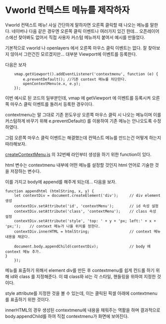 # Vworld 컨텍스트 메뉴를 제작하자

Vworld 컨텍스트 메뉴! 사실 간단하게 말하자면 오른쪽 클릭할 때 나오는 메뉴를 말한다.
네이버나 다음 같은 경우엔 오른쪽 클릭 이벤트나 여러가지 있긴 한데... 오픈레이어스에선 찾아봐도 없어서 직접 사용자 커스텀 메뉴까지 붙여서 예시를 만들었다.

기본적으로 vworld 나 openlayers 에서 오른쪽 마우스 클릭 이벤트는 없다. 잘 찾아보지 않아서 그런건진 모르겠지만... 대부분 Viewport에 이벤트를 등록한다.

다음은 보자

```{.js}
    vmap.getViewport().addEventListener('contextmenu', function (e) {
        e.preventDefault(); //기존 context 메뉴를 차단한다.
        openContextMenu(e.x, e.y);
    });
```

이번 예시로 된 코드의 일부분인데, vmap 에 getViewport 에 이벤트를 등록시켜 오른쪽 마우스 클릭 이벤트를 돌려서 등록한 경우이다.

contextmenu는 말 그대로 기존 윈도우상 오른쪽 마우스 클릭 시 나오는 메뉴이며 이를 커스텀하게 바꾸기 위해 e.preventDefault() 를 이용하여 기존 메뉴는 안나오도록 수정하였다.

그럼 오른쪽 마우스 클릭 이벤트는 해결했는데 컨텍스트 메뉴를 만드는건 어떻게 하는지 따라해보자.

[createContextMenu.js](https://github.com/IngIeoAndSpare/Vworld_example/blob/master/addContextMenu/createContextMenu.js) 의 32번째 라인부터 생성을 하기 위한 function이 있다.

html 변수는 contextmenu 내부에 어떤 메뉴를 설정할 것인지 html 언어로 기술한 것을 저장하는 변수다.

이를 가지고 body에 append를 해주게 되는데... 다음을 보자.
```{.js}
function appendhtml (htmlString, x, y) {
    let contextDiv = document.createElement('div');     // div element 생성
    contextDiv.setAttribute('id', 'contextMenu');       // id 속성 설정
    contextDiv.setAttribute('class', 'contextMenu');    // class 속성 설정
    contextDiv.setAttribute('style', 'top: ' + y + 'px; left:' + x + 'px;');    // context 메뉴가 나올 위치를 정한다.
    contextDiv.innerHTML = htmlString;                  // context 메뉴 내용을 채운다.

    document.body.appendChild(contextDiv);              // body 에 context 메뉴 추가.
}
    });
```

메뉴를 표출하기 위해서 element div를 만든 후 contextmenu를 쉽게 컨드롤 하기 위해 id와 class 를 지정해준다. 이 떄 class와 id는 각 스타일, 핸들링을 위하여 지정한 것이다.

style attribute를 지정한 것을 볼 수 있는데, 이는 클릭된 픽셀 아래에 contextmenu를 표출하기 위한 것이다. 

innerHTML의 경우 생성된 contextmenu에 내용을 채워주는 역활을 하며 결과적으로 body.appendChild를 하여 직접 contextmenu가 화면에 보여진다.